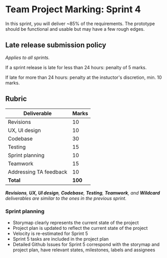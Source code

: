 # Team Project Marking: Sprint 4

In this sprint, you will deliver ~85% of the requirements. The prototype should be functional and usable but may have a few rough edges.

## Late release submission policy

_Applies to all sprints._

If a sprint release is late for less than 24 hours: penalty of 5 marks.

If late for more than 24 hours: penalty at the instuctor's discretion, min. 10 marks.

## Rubric

| Deliverable               | Marks   |
| ------------------------- | ------- |
| Revisions                 | 10      |
| UX, UI design             | 10      |
| Codebase                  | 30      |
| Testing                   | 15      |
| Sprint planning           | 10      |
| Teamwork                  | 15      |
| Addressing TA feedback    | 10      |
| **Total**                 | **100** |

_**Revisions**, **UX, UI design**, **Codebase**, **Testing**, **Teamwork**, and **Wildcard** deliverables are similar to the ones in the previous sprint._

### Sprint planning

* Storymap clearly represents the current state of the project
* Project plan is updated to reflect the current state of the project
* Velocity is re-estimated for Sprint 5
* Sprint 5 tasks are included in the project plan
* Detailed Github Issues for Sprint 5 correspond with the storymap and project plan, have relevant states, milestones, labels and assignees
